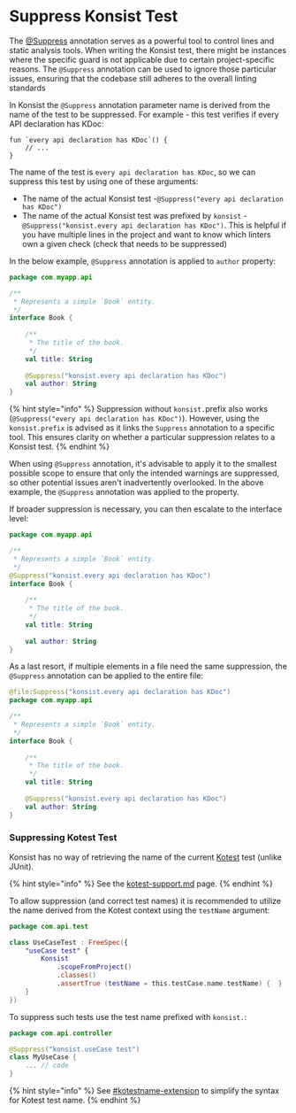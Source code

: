 # Suppress Konsist Test

The [@Suppress](https://kotlinlang.org/api/latest/jvm/stdlib/kotlin/-suppress/) annotation serves as a powerful tool to control lines and static analysis tools. When writing the Konsist test, there might be instances where the specific guard is not applicable due to certain project-specific reasons. The `@Suppress` annotation can be used to ignore those particular issues, ensuring that the codebase still adheres to the overall linting standards

In Konsist the `@Suppress` annotation parameter name is derived from the name of the test to be suppressed. For example - this test verifies if every API declaration has KDoc:

```
fun `every api declaration has KDoc`() {
    // ...
}
```

The name of the test is `every api declaration has KDoc`, so we can suppress this test by using one of these arguments:

* The name of the actual Konsist test -`@Suppress("every api declaration has KDoc")`
* The name of the actual Konsist test was prefixed by `konsist` - `@Suppress("konsist.every api declaration has KDoc")`. This is helpful if you have multiple lines in the project and want to know which linters own a given check (check that needs to be suppressed)

In the below example, `@Suppress` annotation is applied to `author` property:

```kotlin
package com.myapp.api

/**
 * Represents a simple `Book` entity.
 */
interface Book {
    
    /**
     * The title of the book.
     */
    val title: String
    
    @Suppress("konsist.every api declaration has KDoc")
    val author: String
}
```

{% hint style="info" %}
Suppression without `konsist.`prefix also works (`@Suppress("every api declaration has KDoc")`). However, using the `konsist.prefix` is advised as it links the `Suppress` annotation to a specific tool. This ensures clarity on whether a particular suppression relates to a Konsist test.
{% endhint %}

When using `@Suppress` annotation, it's advisable to apply it to the smallest possible scope to ensure that only the intended warnings are suppressed, so other potential issues aren't inadvertently overlooked. In the above example, the `@Suppress` annotation was applied to the property.

If broader suppression is necessary, you can then escalate to the interface level:

```kotlin
package com.myapp.api

/**
 * Represents a simple `Book` entity.
 */
@Suppress("konsist.every api declaration has KDoc")
interface Book {
    
    /**
     * The title of the book.
     */
    val title: String
    
    val author: String
}
```

As a last resort, if multiple elements in a file need the same suppression, the `@Suppress` annotation can be applied to the entire file:

```kotlin
@file:Suppress("konsist.every api declaration has KDoc")
package com.myapp.api

/**
 * Represents a simple `Book` entity.
 */
interface Book {
    
    /**
     * The title of the book.
     */
    val title: String
    
    @Suppress("konsist.every api declaration has KDoc")
    val author: String
}
```

### Suppressing Kotest Test

Konsist has no way of retrieving the name of the current [Kotest](https://kotest.io/) test (unlike JUnit).

{% hint style="info" %}
See the [kotest-support.md](../getting-started/getting-started/kotest-support.md "mention") page.
{% endhint %}

To allow suppression (and correct test names) it is recommended to utilize the name derived from the Kotest context using the `testName` argument:

```kotlin
package com.api.test

class UseCaseTest : FreeSpec({
    "useCase test" {
        Konsist
            .scopeFromProject()
            .classes()
            .assertTrue (testName = this.testCase.name.testName) {  }
    }
})
```

To suppress such tests use the test name prefixed with `konsist.`:

```kotlin
package com.api.controller

@Suppress("konsist.useCase test")
class MyUseCase {
    ... // code
}
```

{% hint style="info" %}
See [#kotestname-extension](../getting-started/getting-started/kotest-support.md#kotestname-extension "mention") to simplify the syntax for Kotest test name.
{% endhint %}
